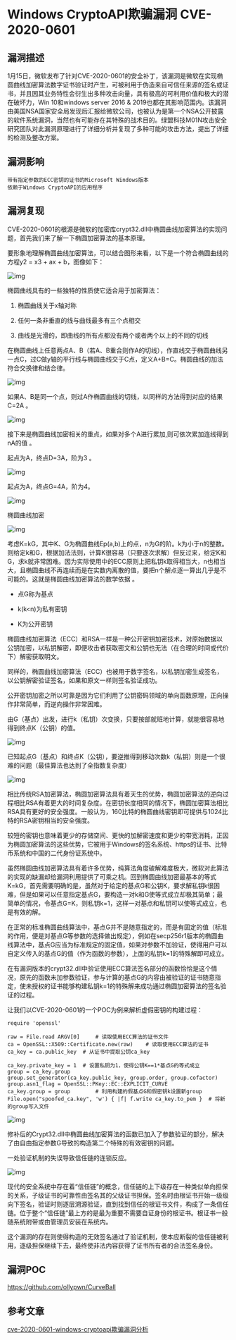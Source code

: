 # Windows CryptoAPI欺骗漏洞 CVE-2020-0601

## 漏洞描述

1月15日，微软发布了针对CVE-2020-0601的安全补丁，该漏洞是微软在实现椭圆曲线加密算法数字证书验证时产生，可被利用于伪造来自可信任来源的签名或证书，并且因其业务特性会衍生出多种攻击向量，具有极高的可利用价值和极大的潜在破坏力，Win 10和windows server 2016 & 2019也都在其影响范围内。该漏洞由美国NSA国家安全局发现后汇报给微软公司，也被认为是第一个NSA公开披露的软件系统漏洞，当然也有可能存在其特殊的战术目的。绿盟科技M01N攻击安全研究团队对此漏洞原理进行了详细分析并复现了多种可能的攻击方法，提出了详细的检测及整改方案。

## 漏洞影响

```
带有指定参数的ECC密钥的证书的Microsoft Windows版本
依赖于Windows CryptoAPI的应用程序
```

## 漏洞复现

CVE-2020-0601的根源是微软的加密库crypt32.dll中椭圆曲线加密算法的实现问题，首先我们来了解一下椭圆加密算法的基本原理。

要形象地理解椭圆曲线加密算法，可以结合图形来看，以下是一个符合椭圆曲线的方程y2 = x3 + ax + b，图像如下：

![img](https://typora-1308934770.cos.ap-beijing.myqcloud.com/1627101188845-6100b223-a454-4b62-8b99-0cfde7484043.png)

椭圆曲线具有的一些独特的性质使它适合用于加密算法：

1. 椭圆曲线关于x轴对称
2. 任何一条非垂直的线与曲线最多有三个点相交

1. 曲线是光滑的，即曲线的所有点都没有两个或者两个以上的不同的切线

在椭圆曲线上任意两点A、B（若A、B重合则作A的切线），作直线交于椭圆曲线另一点C，过C做y轴的平行线与椭圆曲线交于C点，定义A+B=C。椭圆曲线的加法符合交换律和结合律。

![img](https://typora-1308934770.cos.ap-beijing.myqcloud.com/1627101188846-38d85bdc-e314-422b-826d-597e6f35fda9.png)

如果A、B是同一个点，则过A作椭圆曲线的切线，以同样的方法得到对应的结果 C=2A 。

![img](https://typora-1308934770.cos.ap-beijing.myqcloud.com/1627101188928-956200fe-d824-4bde-be56-dbcbb3740e57.png)

接下来是椭圆曲线加密相关的重点，如果对多个A进行累加,则可依次累加连线得到nA的值 。

起点为A，终点D=3A，阶为3 。

![img](https://typora-1308934770.cos.ap-beijing.myqcloud.com/1627101188932-083630f6-6c3c-4da7-8142-a54838c38b89.png)

起点为A，终点G=4A，阶为4。

![img](https://typora-1308934770.cos.ap-beijing.myqcloud.com/1627101188945-38394fea-10dd-4468-bd53-6e84eb6ee92e.png)

椭圆曲线加密

![img](https://typora-1308934770.cos.ap-beijing.myqcloud.com/1627101189394-c354d5af-7667-43da-8502-abfe660cc187.png)

考虑K=kG，其中K、G为椭圆曲线Ep(a,b)上的点，n为G的阶。k为小于n的整数。则给定k和G，根据加法法则，计算K很容易（只要逐次求解）但反过来，给定K和G，求k就非常困难。因为实际使用中的ECC原则上把私钥k取得相当大，n也相当大，且椭圆曲线不再连续而是在实数内离散的值，要把n个解点逐一算出几乎是不可能的。这就是椭圆曲线加密算法的数学依据 。

- 点G称为基点
- k(k<n)为私有密钥

- K为公开密钥

椭圆曲线加密算法（ECC）和RSA一样是一种公开密钥加密技术，对原始数据以公钥加密，以私钥解密，即便攻击者获取密文和公钥也无法（在合理的时间或代价下）解密获取明文。

同样的，椭圆曲线加密算法（ECC）也被用于数字签名，以私钥加密生成签名，以公钥解密验证签名，如果和原文一样则签名验证成功。

公开密钥加密之所以可靠是因为它们利用了公钥密码领域的单向函数原理，正向操作非常简单，而逆向操作非常困难。

由G（基点）出发，进行k（私钥）次变换，只要按部就班地计算，就能很容易地得到终点K（公钥）的值。

![img](https://typora-1308934770.cos.ap-beijing.myqcloud.com/1627101189407-53ec9913-b883-4197-bf94-77738574bb36.png)

已知起点G（基点）和终点K（公钥），要逆推得到移动次数k（私钥）则是一个很难的问题（最佳算法也达到了全指数复杂度）

![img](https://typora-1308934770.cos.ap-beijing.myqcloud.com/1627101189466-19eafe1d-5cc1-4985-adb8-57f5e266fb78.png)

相比传统RSA加密算法，椭圆加密算法具有着天生的优势，椭圆加密算法的逆向过程相比RSA有着更大的时间复杂度。在密钥长度相同的情况下，椭圆加密算法相比RSA具有更好的安全强度。一般认为，160比特的椭圆曲线密钥即可提供与1024比特的RSA密钥相当的安全强度。

较短的密钥也意味着更少的存储空间、更快的加解密速度和更少的带宽消耗，正因为椭圆加密算法的这些优势，它被用于Windows的签名系统、https的证书、比特币系统和中国的二代身份证系统中。

虽然椭圆曲线加密算法具有着许多优势，纯算法角度破解难度极大，微软对此算法的实现的缺漏却给漏洞利用提供了可乘之机。回到椭圆曲线加密最基本的等式 K=kG，首先需要明确的是，虽然对于给定的基点G和公钥K，要求解私钥k很困难，但是如果可以任意指定基点G，要构造一对k和G使等式成立却极其简单；最简单的情况，令基点G=K，则私钥k=1，这样一对基点和私钥可以使等式成立，也是有效的解。

在正常的标准椭圆曲线算法中，基点G并不是随意指定的，而是有固定的值（标准的作用，便是对基点G等参数的选择做出规定），例如在secp256r1版本的椭圆曲线算法中，基点G应当为标准规定的固定值，如果对参数不加验证，使得用户可以自定义传入的基点G的值（作为函数的参数），上面的私钥k=1的特殊解即可成立。

在有漏洞版本的crypt32.dll中验证使用ECC算法签名部分的函数恰恰是这个情况，原先的函数未加参数验证，参与计算的基点G的内容由被验证的证书随意指定，使未授权的证书能够构建私钥k=1的特殊解来成功通过椭圆加密算法的签名验证的过程。

让我们以CVE-2020-0601的一个POC为例来解析虚假密钥的构建过程：

```shell
require 'openssl'

raw = File.read ARGV[0]     # 读取使用ECC算法的证书文件
ca = OpenSSL::X509::Certificate.new(raw)    # 读取使用ECC算法的证书
ca_key = ca.public_key  # 从证书中提取公钥ca_key

ca_key.private_key = 1  # 设置私钥为1，使得公钥K==1*基点G的等式成立
group = ca_key.group 
group.set_generator(ca_key.public_key, group.order, group.cofactor)
group.asn1_flag = OpenSSL::PKey::EC::EXPLICIT_CURVE
ca_key.group = group        # 利用构建的假基点G和假密钥k设置新group
File.open("spoofed_ca.key", 'w') { |f| f.write ca_key.to_pem }  # 将新的group写入文件
```

![img](https://typora-1308934770.cos.ap-beijing.myqcloud.com/1627101189632-92cb2473-81ae-4063-b846-b6dd744b040c.png)

修补后的Crypt32.dll中椭圆曲线加密算法的函数已加入了参数验证的部分，解决了由自由指定参数G导致的构造第二个特殊的有效密钥的问题。

一处验证机制的失误导致信任链的连锁反应。

![img](https://typora-1308934770.cos.ap-beijing.myqcloud.com/1627101189674-d97a4fde-738c-4f08-9c8b-545b81debd5a.png)

现代的安全系统中存在着“信任链”的概念，信任链的上下级存在一种类似单向担保的关系，子级证书的可靠性由签名其的父级证书担保。签名时由根证书开始一级级向下签名，验证时则逐层溯源验证，直到找到信任的根证书文件，构成了一条信任链。位于整个“信任链”最上方的是最为重要不需要自证身份的根证书。根证书一般随系统附带或由管理员安装在系统内。

这个漏洞的存在则使得构造的无效签名通过了验证机制，使本应断裂的信任链被利用，逐级担保继续下去，最终使非法内容获得了证书所有者的合法签名身份。

## 漏洞POC

https://github.com/ollypwn/CurveBall

## 参考文章

[cve-2020-0601-windows-cryptoapi欺骗漏洞分析](http://blog.nsfocus.net/cve-2020-0601-windows-cryptoapi欺骗漏洞分析/)